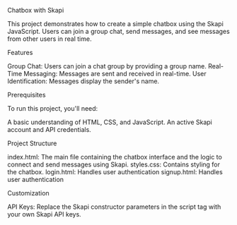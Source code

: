 Chatbox with Skapi

This project demonstrates how to create a simple chatbox using the Skapi JavaScript. 
Users can join a group chat, send messages, and see messages from other users in real time.

Features

Group Chat: Users can join a chat group by providing a group name.
Real-Time Messaging: Messages are sent and received in real-time.
User Identification: Messages display the sender's name.

Prerequisites

To run this project, you'll need:

A basic understanding of HTML, CSS, and JavaScript.
An active Skapi account and API credentials.

Project Structure

index.html: The main file containing the chatbox interface and the logic to connect and send messages using Skapi.
styles.css: Contains styling for the chatbox.
login.html: Handles user authentication
signup.html: Handles user authentication

Customization

API Keys: Replace the Skapi constructor parameters in the script tag with your own Skapi API keys.



